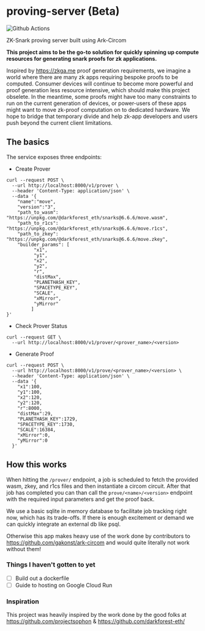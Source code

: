 # proving-server (Beta)
![Github Actions](https://github.com/bind/proving-server/workflows/Tests/badge.svg)

ZK-Snark proving server built using Ark-Circom

**This project aims to be the go-to solution for quickly spinning up compute resources for generating snark proofs for zk applications.**

Inspired by https://zkga.me proof generation requirements, we imagine a world where there are many zk apps requiring bespoke proofs to be computed. 
Consumer devices will continue to become more powerful and proof generation less resource intensive, which should make this project obselete.
In the meantime, some proofs might have too many constraints to run on the current generation of devices, or power-users of these apps might want to move zk-proof computation on to dedicated hardware. We hope to bridge that temporary divide and help zk-app developers and users push beyond the current client limitations.


## The basics


The service exposes three endpoints:

- Create Prover
```
curl --request POST \
  --url http://localhost:8000/v1/prover \
  --header 'Content-Type: application/json' \
  --data '{
	"name":"move",
	"version":"3",
	"path_to_wasm": "https://unpkg.com/@darkforest_eth/snarks@6.6.6/move.wasm",
	"path_to_r1cs": "https://unpkg.com/@darkforest_eth/snarks@6.6.6/move.r1cs",
	"path_to_zkey": "https://unpkg.com/@darkforest_eth/snarks@6.6.6/move.zkey",
	"builder_params": [
          "x1",
          "y1",
          "x2",
          "y2",
          "r",
          "distMax",
          "PLANETHASH_KEY",
          "SPACETYPE_KEY",
          "SCALE",
          "xMirror",
          "yMirror"
         ]
}'
```

- Check Prover Status
```
curl --request GET \
  --url http://localhost:8000/v1/prover/<prover_name>/<version>
```

- Generate Proof
```
curl --request POST \
  --url http://localhost:8000/v1/prove/<prover_name>/<version> \
  --header 'Content-Type: application/json' \
  --data '{
    "x1":100,
    "y1":100,
    "x2":120,
    "y2":120,
    "r":8000,
    "distMax":29,
    "PLANETHASH_KEY":1729,
    "SPACETYPE_KEY":1730,
    "SCALE":16384,
    "xMirror":0,
    "yMirror":0
  }'
```


## How this works

When hitting the `/prover/` endpoint, a job is scheduled to fetch the provided wasm, zkey, and r1cs files and then instantiate a circom circuit. After that job has completed you can than call the `prove/<name>/<version>` endpoint with the required input parameters and get the proof back.
	
We use a basic sqlite in memory database to facilitate job tracking right now, which has its trade-offs. If there is enough excitement or demand we can quickly integrate an external db like psql.

Otherwise this app makes heavy use of the work done by contributors to https://github.com/gakonst/ark-circom and would quite literally not work without them!

### Things I haven't gotten to yet

- [ ] Build out a dockerfile
- [ ] Guide to hosting on Google Cloud Run

### Inspiration

This project was heavily inspired by the work done by the good folks at https://github.com/projectsophon & https://github.com/darkforest-eth/
